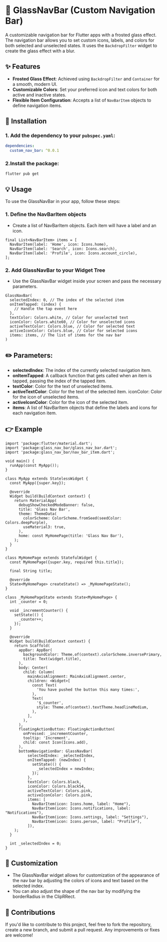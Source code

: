# 📱 GlassNavBar (Custom Navigation Bar) 

A customizable navigation bar for Flutter apps with a frosted glass effect. The navigation bar allows you to set custom icons, labels, and colors for both selected and unselected states. It uses the `BackdropFilter` widget to create the glass effect with a blur.

## ✨ Features 

- **Frosted Glass Effect**: Achieved using `BackdropFilter` and `Container` for a smooth, modern UI.
- **Customizable Colors**: Set your preferred icon and text colors for both active and inactive states.
- **Flexible Item Configuration**: Accepts a list of `NavBarItem` objects to define navigation items.

## 🚀 Installation 

### 1. Add the dependency to your `pubspec.yaml`:

```yaml
dependencies:
  custom_nav_bar: ^0.0.1
```
### 2.Install the package:
```
flutter pub get
```
## 💡 Usage
To use the GlassNavBar in your app, follow these steps:

### 1. Define the NavBarItem objects
- Create a list of NavBarItem objects. Each item will have a label and an icon.

```
final List<NavBarItem> items = [
  NavBarItem(label: 'Home', icon: Icons.home),
  NavBarItem(label: 'Search', icon: Icons.search),
  NavBarItem(label: 'Profile', icon: Icons.account_circle),
];
```
### 2. Add GlassNavBar to your Widget Tree
- Use the GlassNavBar widget inside your screen and pass the necessary parameters.

```
GlassNavBar(
  selectedIndex: 0, // The index of the selected item
  onItemTapped: (index) {
    // Handle the tap event here
  },
  textColor: Colors.white, // Color for unselected text
  iconColor: Colors.white60, // Color for unselected icons
  activeTextColor: Colors.blue, // Color for selected text
  activeIconColor: Colors.blue, // Color for selected icons
  items: items, // The list of items for the nav bar
)
```
## ✏️ Parameters:
- **selectedIndex**: The index of the currently selected navigation item.
- **onItemTapped**: A callback function that gets called when an item is tapped, passing the index of the tapped item.
- **textColor**: Color for the text of unselected items.
- **activeTextColor**: Color for the text of the selected item.
iconColor: Color for the icon of unselected items.
- **activeIconColor**: Color for the icon of the selected item.
- **items**: A list of NavBarItem objects that define the labels and icons for each navigation item.
## 👉 Example
```
import 'package:flutter/material.dart';
import 'package:glass_nav_bar/glass_nav_bar.dart';
import 'package:glass_nav_bar/nav_bar_item.dart';

void main() {
  runApp(const MyApp());
}

class MyApp extends StatelessWidget {
  const MyApp({super.key});

  @override
  Widget build(BuildContext context) {
    return MaterialApp(
      debugShowCheckedModeBanner: false,
      title: 'Glass Nav Bar',
      theme: ThemeData(
        colorScheme: ColorScheme.fromSeed(seedColor: Colors.deepPurple),
        useMaterial3: true,
      ),
      home: const MyHomePage(title: 'Glass Nav Bar'),
    );
  }
}

class MyHomePage extends StatefulWidget {
  const MyHomePage({super.key, required this.title});

  final String title;

  @override
  State<MyHomePage> createState() => _MyHomePageState();
}

class _MyHomePageState extends State<MyHomePage> {
  int _counter = 0;

  void _incrementCounter() {
    setState(() {
      _counter++;
    });
  }

  @override
  Widget build(BuildContext context) {
    return Scaffold(
      appBar: AppBar(
        backgroundColor: Theme.of(context).colorScheme.inversePrimary,
        title: Text(widget.title),
      ),
      body: Center(
        child: Column(
          mainAxisAlignment: MainAxisAlignment.center,
          children: <Widget>[
            const Text(
              'You have pushed the button this many times:',
            ),
            Text(
              '$_counter',
              style: Theme.of(context).textTheme.headlineMedium,
            ),
          ],
        ),
      ),
      floatingActionButton: FloatingActionButton(
        onPressed: _incrementCounter,
        tooltip: 'Increment',
        child: const Icon(Icons.add),
      ),
      bottomNavigationBar: GlassNavBar(
          selectedIndex: _selectedIndex,
          onItemTapped: (newIndex) {
            setState(() {
              _selectedIndex = newIndex;
            });
          },
          textColor: Colors.black,
          iconColor: Colors.black54,
          activeTextColor: Colors.pink,
          activeIconColor: Colors.pink,
          items: [
            NavBarItem(icon: Icons.home, label: "Home"),
            NavBarItem(icon: Icons.notifications, label: "Notifications"),
            NavBarItem(icon: Icons.settings, label: "Settings"),
            NavBarItem(icon: Icons.person, label: "Profile"),
          ]),
    );
  }

  int _selectedIndex = 0;
}

```
## 🔧 Customization
- The GlassNavBar widget allows for customization of the appearance of the nav bar by adjusting the colors of icons and text based on the selected index.
- You can also adjust the shape of the nav bar by modifying the borderRadius in the ClipRRect.
## 🤝 Contributions
If you'd like to contribute to this project, feel free to fork the repository, create a new branch, and submit a pull request. Any improvements or fixes are welcome!







